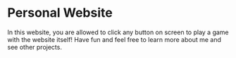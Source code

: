 # Personal Website
In this website, you are allowed to click any button on screen to play a game with the website itself! Have fun and feel free to learn more about me and see other projects.
